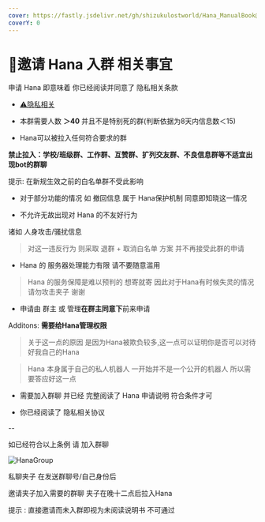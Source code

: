 ```yaml
---
cover: https://fastly.jsdelivr.net/gh/shizukulostworld/Hana_ManualBook@main/.gitbook/assets/illust_92599354_20220207_024642.png
coverY: 0
---
```


# 🤔邀请 Hana 入群 相关事宜

申请 Hana 即意味着 你已经阅读并同意了 隐私相关条款

* [⚠隐私相关](PrivateWARN.md)

* 本群需要人数 **＞40** 并且不是特别死的群(判断依据为8天内信息数＜15)

* Hana可以被拉入任何符合要求的群

**禁止拉入：学校/班级群、工作群、互赞群、扩列交友群、不良信息群等不适宜出现bot的群聊**

提示: 在新规生效之前的白名单群不受此影响

* 对于部分功能的情况 如 撤回信息 属于 Hana保护机制 同意即知晓这一情况

* 不允许无故出现对 Hana 的不友好行为

诸如 人身攻击/骚扰信息

> 对这一违反行为 则采取 退群 + 取消白名单 方案 并不再接受此群的申请

* Hana 的 服务器处理能力有限 请不要随意滥用

> Hana 的服务保障是难以预判的 想寄就寄 因此对于Hana有时候失灵的情况 请勿攻击夹子 谢谢

* 申请由 群主 或 管理**在群主同意下**前来申请

Additons: **需要给Hana管理权限**

> 关于这一点的原因 是因为Hana被欺负较多,这一点可以证明你是否可以对待好我自己的Hana

> Hana 本身属于自己的私人机器人 一开始并不是一个公开的机器人 所以需要答应好这一点

* 需要加入群聊 并已经 完整阅读了 Hana 申请说明 符合条件才可

* 你已经阅读了 隐私相关协议

--

如已经符合以上条例 请 加入群聊

![HanaGroup](https://raw.githubusercontent.com/ShizukuLostWorld/Hana_ManualBookHelper/main/.gitbook/assets/qrcode_1652543340195.jpg)

私聊夹子 在发送群聊号/自己身份后

邀请夹子加入需要的群聊 夹子在晚十二点后拉入Hana

提示 : 直接邀请而未入群即视为未阅读说明书 不可通过


